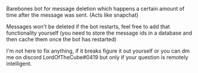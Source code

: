 Barebones bot for message deletion which happens a certain amount of time after the message was sent. (Acts like snapchat)

Messages won't be deleted if the bot restarts, feel free to add that functionality yourself (you need to store the message ids in a database and then cache them once the bot has restarted)

I'm not here to fix anything, if it breaks figure it out yourself or you can dm me on discord LordOfTheCube#0419 but only if your question is remotely intelligent.
